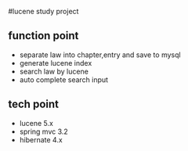 #lucene study project

## function point
* separate law into chapter,entry and save to mysql
* generate lucene index
* search law by lucene
* auto complete search input

## tech point
* lucene 5.x
* spring mvc 3.2
* hibernate 4.x

